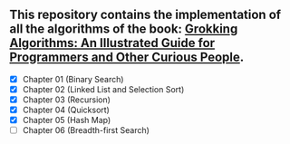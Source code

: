 ## This repository contains the implementation of all the algorithms of the book: [Grokking Algorithms: An Illustrated Guide for Programmers and Other Curious People](https://www.amazon.com.br/Grokking-Algorithms-illustrated-programmers-curious/dp/1617292230/ref=asc_df_1617292230/?tag=googleshopp00-20&linkCode=df0&hvadid=379735814613&hvpos=&hvnetw=g&hvrand=8775354564225620571&hvpone=&hvptwo=&hvqmt=&hvdev=c&hvdvcmdl=&hvlocint=&hvlocphy=1001773&hvtargid=pla-436862069177&psc=1). 

- [x] Chapter 01 (Binary Search)
- [x] Chapter 02 (Linked List and Selection Sort)
- [x] Chapter 03 (Recursion)
- [x] Chapter 04 (Quicksort)
- [x] Chapter 05 (Hash Map)
- [ ] Chapter 06 (Breadth-first Search)
